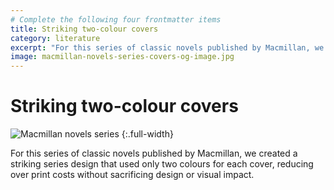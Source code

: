 ```yaml
---
# Complete the following four frontmatter items
title: Striking two-colour covers
category: literature
excerpt: "For this series of classic novels published by Macmillan, we created a striking series design that used only two colours for each cover, reducing over print costs without sacrificing design or visual impact."
image: macmillan-novels-series-covers-og-image.jpg
---
```


# Striking two-colour covers

![Macmillan novels series]({{site.baseurl}}/images/macmillan-novels-series-covers.jpg)
{:.full-width}

For this series of classic novels published by Macmillan, we created a striking series design that used only two colours for each cover, reducing over print costs without sacrificing design or visual impact.
